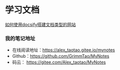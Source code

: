 # 学习文档

[如何使用docsify搭建文档类型的网站](./docs/how-to-use-docsify.md)

### 我的笔记地址

- 在线阅读地址：https://alex_taotao.gitee.io/mynotes
- Github：https://github.com/GrimmTao/MyNotes
- 码云： https://gitee.com/Alex_taotao/MyNotes 
